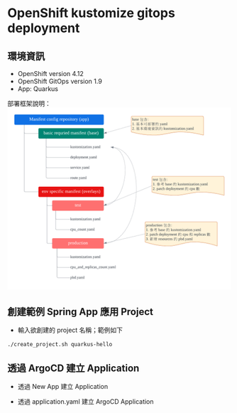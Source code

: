 # OpenShift kustomize gitops deployment

## 環境資訊
  * OpenShift version 4.12
  * OpenShift GitOps version 1.9
  * App: Quarkus

部署框架說明：
![](https://github.com/CCChou/OpenShift-PoC-Scenario/blob/main/02_Deploy/02_spring_gitops_deploy/image/kustomize_structure.png)

## 創建範例 Spring App 應用 Project
  * 輸入欲創建的 project 名稱；範例如下
  ```
  ./create_project.sh quarkus-hello
  ```

## 透過 ArgoCD 建立 Application
  * 透過 New App 建立 Application

  * 透過 application.yaml 建立 ArgoCD Application
